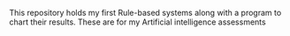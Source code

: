 This repository holds my first Rule-based systems along with a program to chart their results. These are for my Artificial intelligence assessments
